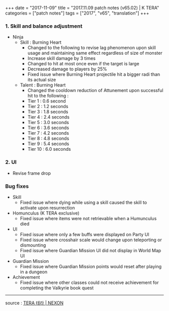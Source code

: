 +++
date = "2017-11-09"
title = "2017.11.09 patch notes (v65.02) | K TERA"
categories = ["patch notes"]
tags = ["2017", "v65", "translation"]
+++

### 1. Skill and balance adjustment
- Ninja
  - Skill : Burning Heart
    - Changed to the following to revise lag phenomenon upon skill usage and maintaining same effect regardless of size of monster
    - Increase skill damage by 3 times
    - Changed to hit at most once even if the target is large
    - Decreased damage to players by 25%
    - Fixed issue where Burning Heart projectile hit a bigger radi than its actual size
  - Talent : Burning Heart
    - Changed the cooldown reduction of Attunement upon successful hit to the following :
    - Tier 1 : 0.6 second
    - Tier 2 : 1.2 seconds
    - Tier 3 : 1.8 seconds
    - Tier 4 : 2.4 seconds
    - Tier 5 : 3.0 seconds
    - Tier 6 : 3.6 seconds
    - Tier 7 : 4.2 seconds
    - Tier 8 : 4.8 seconds
    - Tier 9 : 5.4 seconds
    - Tier 10 : 6.0 seconds

### 2. UI
- Revise frame drop

### Bug fixes
- Skill
  - Fixed issue where dying while using a skill caused the skill to activate upon resurrection
- Homunculus (K TERA exclusive)
  - Fixed issue where items were not retrievable when a Humunculus died
- UI
  - Fixed issue where only a few buffs were displayed on Party UI
  - Fixed issue where crosshair scale would change upon teleporting or dismounting
  - Fixed issue where Guardian Mission UI did not display in World Map UI
- Guardian Mission
  - Fixed issue where Guardian Mission points would reset after playing in a dungeon
- Achievement
  - Fixed issue where other classes could not receive achievement for completing the Valkyrie book quest

----

source : [TERA 테라 | NEXON](http://tera.nexon.com/news/update/view.aspx?n4articlesn=305)
